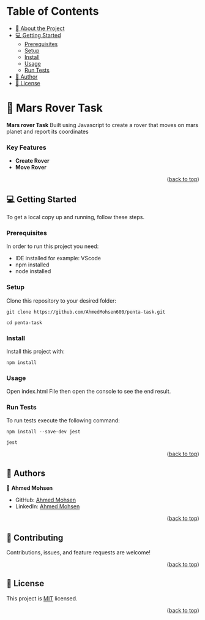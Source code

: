 <a name="readme-top"></a>

<!-- TABLE OF CONTENTS -->

# Table of Contents

- [📖 About the Project](#about-project)
- [💻 Getting Started](#getting-started)
  - [Prerequisites](#prerequisites)
  - [Setup](#setup)
  - [Install](#install)
  - [Usage](#usage)
  - [Run Tests](#run-tests)
- [👥 Author](#author)
- [📝 License](#license)

<!-- PROJECT DESCRIPTION -->

# 📖 Mars Rover Task<a name="about-project"></a>

**Mars rover Task** Built using Javascript to create a rover that moves on mars planet and report its coordinates

<!-- Features -->

### Key Features <a name="key-features"></a>

- **Create Rover**
- **Move Rover**

<p align="right">(<a href="#readme-top">back to top</a>)</p>

<!-- GETTING STARTED -->

## 💻 Getting Started <a name="getting-started"></a>

To get a local copy up and running, follow these steps.

### Prerequisites

In order to run this project you need:

- IDE installed for example: VScode
- npm installed
- node installed

### Setup

Clone this repository to your desired folder:

```
git clone https://github.com/AhmedMohsen600/penta-task.git
```

```
cd penta-task
```

### Install

Install this project with:

```
npm install
```

### Usage

Open index.html File then open the console to see the end result.

### Run Tests

To run tests execute the following command:

```
npm install --save-dev jest
```

```
jest
```

<p align="right">(<a href="#readme-top">back to top</a>)</p>

<!-- AUTHORS -->

## 👥 Authors <a name="authors"></a>

👤 **Ahmed Mohsen**

- GitHub: [Ahmed Mohsen](https://github.com/ahmedmohsen600)
- LinkedIn: [Ahmed Mohsen](https://www.linkedin.com/in/ahmed-frontend/)

<p align="right">(<a href="#readme-top">back to top</a>)</p>

<!-- CONTRIBUTING -->

## 🤝 Contributing <a name="contributing"></a>

Contributions, issues, and feature requests are welcome!

<p align="right">(<a href="#readme-top">back to top</a>)</p>

<!-- LICENSE -->

## 📝 License <a name="license"></a>

This project is [MIT](./LICENSE) licensed.

<p align="right">(<a href="#readme-top">back to top</a>)</p>
